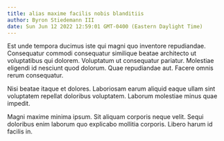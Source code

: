 ```yaml
---
title: alias maxime facilis nobis blanditiis
author: Byron Stiedemann III
date: Sun Jun 12 2022 12:59:01 GMT-0400 (Eastern Daylight Time)
---
```

Est unde tempora ducimus iste qui magni quo inventore repudiandae. Consequatur commodi consequatur similique beatae architecto ut voluptatibus qui dolorem. Voluptatum ut consequatur pariatur. Molestiae eligendi id nesciunt quod dolorum. Quae repudiandae aut. Facere omnis rerum consequatur.

 Nisi beatae itaque et dolores. Laboriosam earum aliquid eaque ullam sint voluptatem repellat doloribus voluptatem. Laborum molestiae minus quae impedit.

 Magni maxime minima ipsum. Sit aliquam corporis neque velit. Sequi doloribus enim laborum quo explicabo mollitia corporis. Libero harum id facilis in.